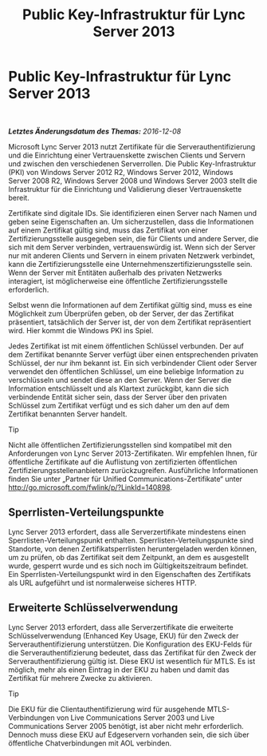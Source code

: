﻿---
title: Public Key-Infrastruktur für Lync Server 2013
TOCTitle: Public Key-Infrastruktur für Lync Server 2013
ms:assetid: 737c8a25-23e9-4494-ab76-5a7b729b44ca
ms:mtpsurl: https://technet.microsoft.com/de-de/library/Dn481131(v=OCS.15)
ms:contentKeyID: 59679133
ms.date: 12/10/2016
mtps_version: v=OCS.15
ms.translationtype: HT
---

# Public Key-Infrastruktur für Lync Server 2013

 

_**Letztes Änderungsdatum des Themas:** 2016-12-08_

Microsoft Lync Server 2013 nutzt Zertifikate für die Serverauthentifizierung und die Einrichtung einer Vertrauenskette zwischen Clients und Servern und zwischen den verschiedenen Serverrollen. Die Public Key-Infrastruktur (PKI) von Windows Server 2012 R2, Windows Server 2012, Windows Server 2008 R2, Windows Server 2008 und Windows Server 2003 stellt die Infrastruktur für die Einrichtung und Validierung dieser Vertrauenskette bereit.

Zertifikate sind digitale IDs. Sie identifizieren einen Server nach Namen und geben seine Eigenschaften an. Um sicherzustellen, dass die Informationen auf einem Zertifikat gültig sind, muss das Zertifikat von einer Zertifizierungsstelle ausgegeben sein, die für Clients und andere Server, die sich mit dem Server verbinden, vertrauenswürdig ist. Wenn sich der Server nur mit anderen Clients und Servern in einem privaten Netzwerk verbindet, kann die Zertifizierungsstelle eine Unternehmenszertifizierungsstelle sein. Wenn der Server mit Entitäten außerhalb des privaten Netzwerks interagiert, ist möglicherweise eine öffentliche Zertifizierungsstelle erforderlich.

Selbst wenn die Informationen auf dem Zertifikat gültig sind, muss es eine Möglichkeit zum Überprüfen geben, ob der Server, der das Zertifikat präsentiert, tatsächlich der Server ist, der von dem Zertifikat repräsentiert wird. Hier kommt die Windows PKI ins Spiel.

Jedes Zertifikat ist mit einem öffentlichen Schlüssel verbunden. Der auf dem Zertifikat benannte Server verfügt über einen entsprechenden privaten Schlüssel, der nur ihm bekannt ist. Ein sich verbindender Client oder Server verwendet den öffentlichen Schlüssel, um eine beliebige Information zu verschlüsseln und sendet diese an den Server. Wenn der Server die Information entschlüsselt und als Klartext zurückgibt, kann die sich verbindende Entität sicher sein, dass der Server über den privaten Schlüssel zum Zertifikat verfügt und es sich daher um den auf dem Zertifikat benannten Server handelt.


> [!TIP]
> Nicht alle öffentlichen Zertifizierungsstellen sind kompatibel mit den Anforderungen von Lync Server&nbsp;2013-Zertifikaten. Wir empfehlen Ihnen, für öffentliche Zertifikate auf die Auflistung von zertifizierten öffentlichen Zertifizierungsstellenanbietern zurückzugreifen. Ausführliche Informationen finden Sie unter „Partner für Unified Communications-Zertifikate“ unter <A href="http://go.microsoft.com/fwlink/p/?linkid=140898">http://go.microsoft.com/fwlink/p/?LinkId=140898</A>.



## Sperrlisten-Verteilungspunkte

Lync Server 2013 erfordert, dass alle Serverzertifikate mindestens einen Sperrlisten-Verteilungspunkt enthalten. Sperrlisten-Verteilungspunkte sind Standorte, von denen Zertifikatsperrlisten heruntergeladen werden können, um zu prüfen, ob das Zertifikat seit dem Zeitpunkt, an dem es ausgestellt wurde, gesperrt wurde und es sich noch im Gültigkeitszeitraum befindet. Ein Sperrlisten-Verteilungspunkt wird in den Eigenschaften des Zertifikats als URL aufgeführt und ist normalerweise sicheres HTTP.

## Erweiterte Schlüsselverwendung

Lync Server 2013 erfordert, dass alle Serverzertifikate die erweiterte Schlüsselverwendung (Enhanced Key Usage, EKU) für den Zweck der Serverauthentifizierung unterstützen. Die Konfiguration des EKU-Felds für die Serverauthentifizierung bedeutet, dass das Zertifikat für den Zweck der Serverauthentifizierung gültig ist. Diese EKU ist wesentlich für MTLS. Es ist möglich, mehr als einen Eintrag in der EKU zu haben und damit das Zertifikat für mehrere Zwecke zu aktivieren.


> [!TIP]
> Die EKU für die Clientauthentifizierung wird für ausgehende MTLS-Verbindungen von Live Communications Server 2003 und Live Communications Server 2005 benötigt, ist aber nicht mehr erforderlich. Dennoch muss diese EKU auf Edgeservern vorhanden sein, die sich über öffentliche Chatverbindungen mit AOL verbinden.



